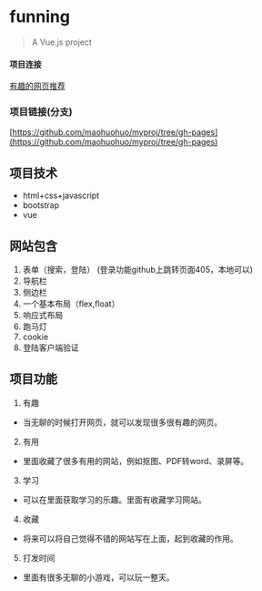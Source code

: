 # funning

> A Vue.js project

#### 项目连接
[有趣的网页推荐](https://maohuohuo.github.io/myproj/first_page.html)

### 项目链接(分支)
[https://github.com/maohuohuo/myproj/tree/gh-pages](https://github.com/maohuohuo/myproj/tree/gh-pages)

## 项目技术
* html+css+javascript
* bootstrap
* vue

## 网站包含
1. 表单（搜索，登陆）
  (登录功能github上跳转页面405，本地可以)
2. 导航栏
3. 侧边栏
4. 一个基本布局（flex,float）
5. 响应式布局
6. 跑马灯
7. cookie
8. 登陆客户端验证

## 项目功能
1. 有趣
  * 当无聊的时候打开网页，就可以发现很多很有趣的网页。
2. 有用
  * 里面收藏了很多有用的网站，例如抠图、PDF转word、录屏等。
3. 学习
  * 可以在里面获取学习的乐趣。里面有收藏学习网站。
4. 收藏
  * 将来可以将自己觉得不错的网站写在上面，起到收藏的作用。
5. 打发时间
  * 里面有很多无聊的小游戏，可以玩一整天。
